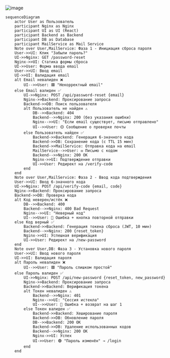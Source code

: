 ![image](https://github.com/user-attachments/assets/5fbb4a8f-a96b-46c6-93c4-362573ef2fe6)

    sequenceDiagram
        actor User as Пользователь
        participant Nginx as Nginx
        participant UI as UI (React)
        participant Backend as Backend
        participant DB as Database
        participant MailService as Mail Service
        Note over User,MailService: Фаза 1 - Инициация сброса пароля
        User->>UI: Клик "Забыли пароль?"
        UI->>Nginx: GET /password-reset
        Nginx->>UI: Статика формы сброса
        UI->>User: Форма ввода email
        User->>UI: Ввод email
        UI->>UI: Валидация email
        alt Email невалиден ❌
            UI-->>User: 🟥 "Некорректный email"
        else Email валиден ✅
            UI->>Nginx: POST /api/password-reset {email}
            Nginx->>Backend: Проксирование запроса
            Backend->>DB: Поиск пользователя
            alt Пользователь не найден ⚠️
                DB-->>Backend: 404
                Backend-->>Nginx: 200 (без указания ошибки)
                Nginx-->>UI: "Если email существует, письмо отправлено"
                UI-->>User: 🟡 Сообщение о проверке почты
            else Пользователь найден ✅
                Backend->>Backend: Генерация 6-значного кода
                Backend->>DB: Сохранение кода (с TTL 15 мин)
                Backend->>MailService: Отправка кода на email
                MailService-->>User: ✉️ Письмо с кодом
                Backend-->>Nginx: 200 OK
                Nginx->>UI: Подтверждение отправки
                UI->>User: Редирект на /verify-code
            end
        end
        Note over User,MailService: Фаза 2 - Ввод кода подтверждения
        User->>UI: Ввод 6-значного кода
        UI->>Nginx: POST /api/verify-code {email, code}
        Nginx->>Backend: Проксирование запроса
        Backend->>DB: Проверка кода
        alt Код неверен/истёк ❌
            DB-->>Backend: 400
            Backend-->>Nginx: 400 Bad Request
            Nginx-->>UI: "Неверный код"
            UI-->>User: 🔴 Ошибка + кнопка повторной отправки
        else Код верный ✅
            Backend->>Backend: Генерация токена сброса (JWT, 10 мин)
            Backend-->>Nginx: 200 {reset_token}
            Nginx->>UI: Успешная верификация
            UI->>User: Редирект на /new-password
        end
        Note over User,DB: Фаза 3 - Установка нового пароля
        User->>UI: Ввод нового пароля
        UI->>UI: Валидация пароля
        alt Пароль невалиден ❌
            UI-->>User: 🟥 "Пароль слишком простой"
        else Пароль валиден ✅
            UI->>Nginx: POST /api/new-password {reset_token, new_password}
            Nginx->>Backend: Проксирование запроса
            Backend->>Backend: Верификация токена
            alt Токен невалиден ⚠️
                Backend-->>Nginx: 401
                Nginx-->>UI: "Сессия истекла"
                UI-->>User: 🔴 Ошибка + возврат на шаг 1
            else Токен валиден ✅
                Backend->>Backend: Хеширование пароля
                Backend->>DB: Обновление пароля
                DB-->>Backend: 200 OK
                Backend->>DB: Удаление использованных кодов
                Backend-->>Nginx: 200 OK
                Nginx->>UI: Успех
                UI->>User: 🟢 "Пароль изменён" → /login
            end
        end
